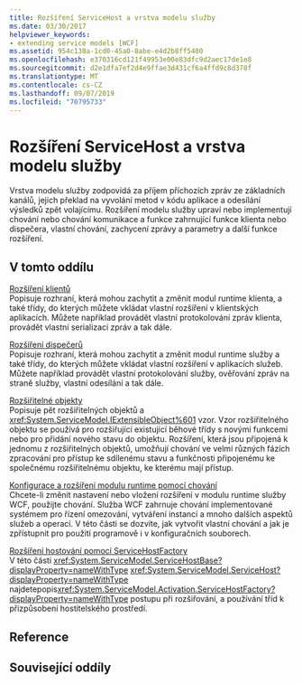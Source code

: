 ```yaml
---
title: Rozšíření ServiceHost a vrstva modelu služby
ms.date: 03/30/2017
helpviewer_keywords:
- extending service models [WCF]
ms.assetid: 954c138a-1cd0-45a0-8abe-e4d2b8ff5400
ms.openlocfilehash: e370316cd121f49953e00e83dfc9d2aec17de1e8
ms.sourcegitcommit: d2e1dfa7ef2d4e9ffae3d431cf6a4ffd9c8d378f
ms.translationtype: MT
ms.contentlocale: cs-CZ
ms.lasthandoff: 09/07/2019
ms.locfileid: "70795733"
---
```

# <a name="extending-servicehost-and-the-service-model-layer"></a>Rozšíření ServiceHost a vrstva modelu služby
Vrstva modelu služby zodpovídá za příjem příchozích zpráv ze základních kanálů, jejich překlad na vyvolání metod v kódu aplikace a odesílání výsledků zpět volajícímu. Rozšíření modelu služby upraví nebo implementují chování nebo chování komunikace a funkce zahrnující funkce klienta nebo dispečera, vlastní chování, zachycení zprávy a parametry a další funkce rozšíření.  
  
## <a name="in-this-section"></a>V tomto oddílu  
 [Rozšíření klientů](extending-clients.md)  
 Popisuje rozhraní, která mohou zachytit a změnit modul runtime klienta, a také třídy, do kterých můžete vkládat vlastní rozšíření v klientských aplikacích. Můžete například provádět vlastní protokolování zpráv klienta, provádět vlastní serializaci zpráv a tak dále.  
  
 [Rozšíření dispečerů](extending-dispatchers.md)  
 Popisuje rozhraní, která mohou zachytit a změnit modul runtime služby a také třídy, do kterých můžete vkládat vlastní rozšíření v aplikacích služeb. Můžete například provádět vlastní protokolování služby, ověřování zpráv na straně služby, vlastní odesílání a tak dále.  
  
 [Rozšiřitelné objekty](extensible-objects.md)  
 Popisuje pět rozšiřitelných objektů a <xref:System.ServiceModel.IExtensibleObject%601> vzor. Vzor rozšiřitelného objektu se používá pro rozšiřující existující běhové třídy s novými funkcemi nebo pro přidání nového stavu do objektu. Rozšíření, která jsou připojená k jednomu z rozšiřitelných objektů, umožňují chování ve velmi různých fázích zpracování pro přístup ke sdílenému stavu a funkčnosti připojenému ke společnému rozšiřitelnému objektu, ke kterému mají přístup.  
  
 [Konfigurace a rozšíření modulu runtime pomocí chování](configuring-and-extending-the-runtime-with-behaviors.md)  
 Chcete-li změnit nastavení nebo vložení rozšíření v modulu runtime služby WCF, použijte chování. Služba WCF zahrnuje chování implementované systémem pro řízení omezování, vytváření instancí a mnoho dalších aspektů služeb a operací. V této části se dozvíte, jak vytvořit vlastní chování a jak je zpřístupnit pro použití programově i v konfiguračních souborech.  
  
 [Rozšíření hostování pomocí ServiceHostFactory](extending-hosting-using-servicehostfactory.md)  
 V této části <xref:System.ServiceModel.ServiceHostBase?displayProperty=nameWithType> <xref:System.ServiceModel.ServiceHost?displayProperty=nameWithType> najdetepopis<xref:System.ServiceModel.Activation.ServiceHostFactory?displayProperty=nameWithType> postupu při rozšiřování, a používání tříd k přizpůsobení hostitelského prostředí.  
  
## <a name="reference"></a>Reference  
  
## <a name="related-sections"></a>Související oddíly
